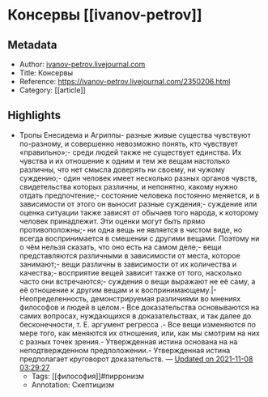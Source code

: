 # Консервы [[ivanov-petrov]]

## Metadata
- Author: [ivanov-petrov.livejournal.com]()
- Title: Консервы
- Reference: https://ivanov-petrov.livejournal.com/2350206.html
- Category: [[article]]

## Highlights
- Тропы Енесидема и Агриппы- разные живые существа чувствуют по-разному, и совершенно невозможно понять, кто чувствует «правильно»;- среди людей также не существует единства. Их чувства и их отношение к одним и тем же вещам настолько различны, что нет смысла доверять ни своему, ни чужому суждению;- один человек имеет несколько разных органов чувств, свидетельства которых различны, и непонятно, какому нужно отдать предпочтение;- состояние человека постоянно меняется, и в зависимости от этого он выносит разные суждения;- суждение или оценка ситуации также зависят от обычаев того народа, к которому человек принадлежит. Эти оценки могут быть прямо противоположны;- ни одна вещь не является в чистом виде, но всегда воспринимается в смешении с другими вещами. Поэтому ни о чём нельзя сказать, что оно есть на самом деле;- вещи представляются различными в зависимости от места, которое занимают;- вещи различны в зависимости от их количества и качества;- восприятие вещей зависит также от того, насколько часто они встречаются;- суждения о вещи выражают не её саму, а её отношение к другим вещам и к воспринимающему.|- Неопределенность, демонстрируемая различиями во мнениях философов и людей в целом.- Все доказательства основываются на самих вопросах, нуждающихся в доказательствах, и так далее до бесконечности, т. Е. аргумент регресса .- Все вещи изменяются по мере того, как меняются их отношения, или, как мы смотрим на них с разных точек зрения.- Утвержденная истина основана на на неподтвержденном предположении.- Утвержденная истина предполагает круговорот доказательств. — [Updated on 2021-11-08 03:29:27](https://hyp.is/7nvQxkAqEeyj2BM4SLVQcQ/ivanov-petrov.livejournal.com/2350206.html)
   - Tags: [[философия]]#пирронизм
   - Annotation: Скептицизм
